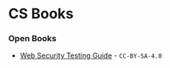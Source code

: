 # CS Books

### Open Books
- [Web Security Testing Guide](https://github.com/OWASP/wstg) - `CC-BY-SA-4.0`
